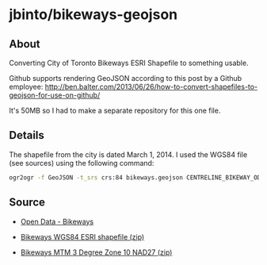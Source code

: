 # jbinto/bikeways-geojson

## About

Converting City of Toronto Bikeways ESRI Shapefile to something usable.

Github supports rendering GeoJSON according to this post by a Github employee:
http://ben.balter.com/2013/06/26/how-to-convert-shapefiles-to-geojson-for-use-on-github/

It's 50MB so I had to make a separate repository for this one file.

## Details

The shapefile from the city is dated March 1, 2014. I used the WGS84 file (see sources) using the following command: 

```bash
ogr2ogr -f GeoJSON -t_srs crs:84 bikeways.geojson CENTRELINE_BIKEWAY_OD_WGS84.shp
```


## Source


* [Open Data - Bikeways](http://www1.toronto.ca/wps/portal/contentonly?vgnextoid=9ecd5f9cd70bb210VgnVCM1000003dd60f89RCRD&vgnextchannel=1a66e03bb8d1e310VgnVCM10000071d60f89RCRD)

* [Bikeways WGS84 ESRI shapefile (zip)](http://opendata.toronto.ca/gcc/bikeways_wgs84.zip)

* [Bikeways MTM 3 Degree Zone 10 NAD27 (zip)](http://opendata.toronto.ca/gcc/bikeways_mtm3.zip)
